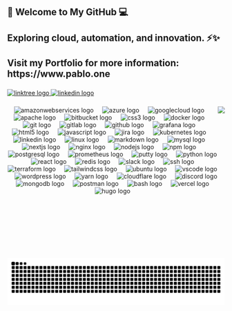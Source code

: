 <h2 align="left">🚀 Welcome to My GitHub 💻<br><br>Exploring cloud, automation, and innovation. ⚡✨<br><br>Visit my Portfolio for more information: https://www.pablo.one</h2>

###

<div align="center">
</div>

###

<div align="left">
  <a href="https://www.pablo.one" target="_blank">
    <img src="https://img.shields.io/static/v1?message=%20&logo=linktree&label=Portfolio&color=000000&logoColor=white&labelColor=&style=for-the-badge" height="35" alt="linktree logo"  />
  </a>
  <a href="https://linkedin.com/in/pablo-wynistorf" target="_blank">
    <img src="https://img.shields.io/static/v1?message=LinkedIn&logo=linkedin&label=&color=0077B5&logoColor=white&labelColor=&style=for-the-badge" height="35" alt="linkedin logo"  />
  </a>
</div>

###

<img align="right" height="350" src="https://cdn.onedns.ch/a/1344351877541662770"  />

###

<div align="center">
  <img src="https://skillicons.dev/icons?i=aws" height="65" alt="amazonwebservices logo"  />
  <img width="12" />
  <img src="https://cdn.jsdelivr.net/gh/devicons/devicon/icons/azure/azure-original.svg" height="65" alt="azure logo"  />
  <img width="12" />
  <img src="https://cdn.jsdelivr.net/gh/devicons/devicon/icons/googlecloud/googlecloud-original.svg" height="65" alt="googlecloud logo"  />
  <img width="12" />
  <img src="https://cdn.jsdelivr.net/gh/devicons/devicon/icons/apache/apache-original.svg" height="65" alt="apache logo"  />
  <img width="12" />
  <img src="https://cdn.jsdelivr.net/gh/devicons/devicon/icons/bitbucket/bitbucket-original.svg" height="65" alt="bitbucket logo"  />
  <img width="12" />
  <img src="https://cdn.jsdelivr.net/gh/devicons/devicon/icons/css3/css3-original.svg" height="65" alt="css3 logo"  />
  <img width="12" />
  <img src="https://cdn.jsdelivr.net/gh/devicons/devicon/icons/docker/docker-original.svg" height="65" alt="docker logo"  />
  <img width="12" />
  <img src="https://cdn.simpleicons.org/git/F05032" height="65" alt="git logo"  />
  <img width="12" />
  <img src="https://cdn.jsdelivr.net/gh/devicons/devicon/icons/gitlab/gitlab-original.svg" height="65" alt="gitlab logo"  />
  <img width="12" />
  <img src="https://skillicons.dev/icons?i=github" height="65" alt="github logo"  />
  <img width="12" />
  <img src="https://skillicons.dev/icons?i=grafana" height="65" alt="grafana logo"  />
  <img width="12" />
  <img src="https://skillicons.dev/icons?i=html" height="65" alt="html5 logo"  />
  <img width="12" />
  <img src="https://skillicons.dev/icons?i=js" height="65" alt="javascript logo"  />
  <img width="12" />
  <img src="https://cdn.jsdelivr.net/gh/devicons/devicon/icons/jira/jira-original.svg" height="65" alt="jira logo"  />
  <img width="12" />
  <img src="https://skillicons.dev/icons?i=kubernetes" height="65" alt="kubernetes logo"  />
  <img width="12" />
  <img src="https://skillicons.dev/icons?i=linkedin" height="65" alt="linkedin logo"  />
  <img width="12" />
  <img src="https://skillicons.dev/icons?i=linux" height="65" alt="linux logo"  />
  <img width="12" />
  <img src="https://cdn.jsdelivr.net/gh/devicons/devicon/icons/markdown/markdown-original.svg" height="65" alt="markdown logo"  />
  <img width="12" />
  <img src="https://cdn.jsdelivr.net/gh/devicons/devicon/icons/mysql/mysql-original.svg" height="65" alt="mysql logo"  />
  <img width="12" />
  <img src="https://skillicons.dev/icons?i=nextjs" height="65" alt="nextjs logo"  />
  <img width="12" />
  <img src="https://cdn.jsdelivr.net/gh/devicons/devicon/icons/nginx/nginx-original.svg" height="65" alt="nginx logo"  />
  <img width="12" />
  <img src="https://cdn.jsdelivr.net/gh/devicons/devicon/icons/nodejs/nodejs-original.svg" height="65" alt="nodejs logo"  />
  <img width="12" />
  <img src="https://cdn.simpleicons.org/npm/CB3837" height="65" alt="npm logo"  />
  <img width="12" />
  <img src="https://skillicons.dev/icons?i=postgres" height="65" alt="postgresql logo"  />
  <img width="12" />
  <img src="https://cdn.simpleicons.org/prometheus/E6522C" height="65" alt="prometheus logo"  />
  <img width="12" />
  <img src="https://cdn.jsdelivr.net/gh/devicons/devicon/icons/putty/putty-original.svg" height="65" alt="putty logo"  />
  <img width="12" />
  <img src="https://cdn.jsdelivr.net/gh/devicons/devicon/icons/python/python-original.svg" height="65" alt="python logo"  />
  <img width="12" />
  <img src="https://cdn.jsdelivr.net/gh/devicons/devicon/icons/react/react-original.svg" height="65" alt="react logo"  />
  <img width="12" />
  <img src="https://cdn.jsdelivr.net/gh/devicons/devicon/icons/redis/redis-original.svg" height="65" alt="redis logo"  />
  <img width="12" />
  <img src="https://cdn.jsdelivr.net/gh/devicons/devicon/icons/slack/slack-original.svg" height="65" alt="slack logo"  />
  <img width="12" />
  <img src="https://cdn.jsdelivr.net/gh/devicons/devicon/icons/ssh/ssh-original.svg" height="65" alt="ssh logo"  />
  <img width="12" />
  <img src="https://cdn.jsdelivr.net/gh/devicons/devicon/icons/terraform/terraform-original.svg" height="65" alt="terraform logo"  />
  <img width="12" />
  <img src="https://cdn.jsdelivr.net/gh/devicons/devicon/icons/tailwindcss/tailwindcss-original-wordmark.svg" height="65" alt="tailwindcss logo"  />
  <img width="12" />
  <img src="https://cdn.jsdelivr.net/gh/devicons/devicon/icons/ubuntu/ubuntu-plain.svg" height="65" alt="ubuntu logo"  />
  <img width="12" />
  <img src="https://cdn.jsdelivr.net/gh/devicons/devicon/icons/vscode/vscode-original.svg" height="65" alt="vscode logo"  />
  <img width="12" />
  <img src="https://skillicons.dev/icons?i=wordpress" height="65" alt="wordpress logo"  />
  <img width="12" />
  <img src="https://cdn.jsdelivr.net/gh/devicons/devicon/icons/yarn/yarn-original.svg" height="65" alt="yarn logo"  />
  <img width="12" />
  <img src="https://skillicons.dev/icons?i=cloudflare" height="65" alt="cloudflare logo"  />
  <img width="12" />
  <img src="https://cdn.simpleicons.org/discord/5865F2" height="65" alt="discord logo"  />
  <img width="12" />
  <img src="https://cdn.jsdelivr.net/gh/devicons/devicon/icons/mongodb/mongodb-original.svg" height="65" alt="mongodb logo"  />
  <img width="12" />
  <img src="https://cdn.simpleicons.org/postman/FF6C37" height="65" alt="postman logo"  />
  <img width="12" />
  <img src="https://skillicons.dev/icons?i=bash" height="65" alt="bash logo"  />
  <img width="12" />
  <img src="https://skillicons.dev/icons?i=vercel" height="65" alt="vercel logo"  />
  <img width="12" />
  <img src="https://cdn.jsdelivr.net/gh/devicons/devicon/icons/hugo/hugo-original.svg" height="65" alt="hugo logo"  />
</div>

###

<br clear="both">

<img src="https://raw.githubusercontent.com/pablo-wynistorf/pablo-wynistorf/output/snake.svg" alt="Snake animation" />

###
